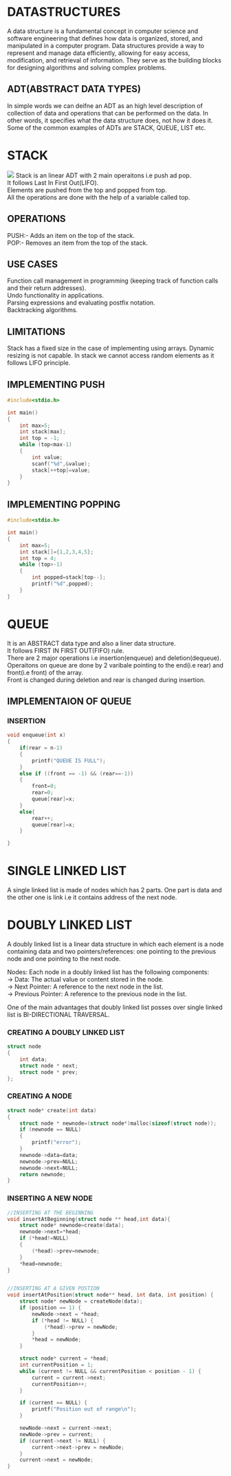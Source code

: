 # DATASTRUCTURES

A data structure is a fundamental concept in computer science and software engineering that defines
how data is organized, stored, and manipulated in a computer program.
Data structures provide a way to represent and manage data efficiently,
allowing for easy access, modification, and retrieval of information.
They serve as the building blocks for designing algorithms and solving complex problems.

## ADT(ABSTRACT DATA TYPES)

In simple words we can deifne an ADT as an high level description of collection of data and operations that can be performed on the data.
In other words, it specifies what the data structure does, not how it does it. Some of the common examples of ADTs are STACK, QUEUE, LIST etc.

# STACK

![](img/stack.png)
Stack is an linear ADT with 2 main operaitons i.e push ad pop.  
It follows Last In First Out(LIFO).  
Elements are pushed from the top and popped from top.  
All the operations are done with the help of a variable called top.

## OPERATIONS

PUSH:- Adds an item on the top of the stack.  
POP:- Removes an item from the top of the stack.

## USE CASES

Function call management in programming (keeping track of function calls and their return addresses).  
Undo functionality in applications.  
Parsing expressions and evaluating postfix notation.  
Backtracking algorithms.

## LIMITATIONS

Stack has a fixed size in the case of implementing using arrays. Dynamic resizing is not capable.
In stack we cannot access random elements as it follows LIFO principle.

## IMPLEMENTING PUSH

```c
#include<stdio.h>

int main()
{
    int max=5;
    int stack[max];
    int top = -1;
    while (top<max-1)
    {
        int value;
        scanf("%d",&value);
        stack[++top]=value;
    }
}
```

## IMPLEMENTING POPPING

```c
#include<stdio.h>

int main()
{
    int max=5;
    int stack[]={1,2,3,4,5};
    int top = 4;
    while (top>-1)
    {
        int popped=stack[top--];
        printf("%d",popped);
    }
}
```

# QUEUE

It is an ABSTRACT data type and also a liner data structure.  
It follows FIRST IN FIRST OUT(FIFO) rule.  
There are 2 major operations i.e insertion(enqueue) and deletion(dequeue).  
Operaitons on queue are done by 2 varibale pointing to the end(i.e rear) and front(i.e front) of the array.  
Front is changed during deletion and rear is changed during insertion.

## IMPLEMENTAION OF QUEUE

### INSERTION

```c
void enqueue(int x)
{
    if(rear = n-1)
    {
        printf("QUEUE IS FULL");
    }
    else if ((front == -1) && (rear==-1))
    {
        front=0;
        rear=0;
        queue[rear]=x;
    }
    else{
        rear++;
        queue[rear]=x;
    }

}
```

# SINGLE LINKED LIST

A single linked list is made of nodes which has 2 parts. One part is data and the other one is link i.e it contains address of the next node.

# DOUBLY LINKED LIST

A doubly linked list is a linear data structure in which each element is a node containing data and two pointers/references: one pointing to the previous node and one pointing to the next node.

Nodes: Each node in a doubly linked list has the following components:  
-> Data: The actual value or content stored in the node.  
-> Next Pointer: A reference to the next node in the list.  
-> Previous Pointer: A reference to the previous node in the list.

One of the main advantages that doubly linked list posses over single linked list is BI-DIRECTIONAL TRAVERSAL.

### CREATING A DOUBLY LINKED LIST

```c
struct node
{
    int data;
    struct node * next;
    struct node * prev;
};
```

### CREATING A NODE

```c
struct node* create(int data)
{
    struct node * newnode=(struct node*)malloc(sizeof(struct node));
    if (newnode == NULL)
    {
        printf("error");
    }
    newnode->data=data;
    newnode->prev=NULL;
    newnode->next=NULL;
    return newnode;
}
```

### INSERTING A NEW NODE

```c
//INSERTING AT THE BEGINNING
void insertAtBeginning(struct node ** head,int data){
    struct node* newnode=create(data);
    newnode->next=*head;
    if (*head!=NULL)
    {
        (*head)->prev=newnode;
    }
    *head=newnode;
}


//INSERTING AT A GIVEN POSTION
void insertAtPosition(struct node** head, int data, int position) {
    struct node* newNode = createNode(data);
    if (position == 1) {
        newNode->next = *head;
        if (*head != NULL) {
            (*head)->prev = newNode;
        }
        *head = newNode;
    }

    struct node* current = *head;
    int currentPosition = 1;
    while (current != NULL && currentPosition < position - 1) {
        current = current->next;
        currentPosition++;
    }

    if (current == NULL) {
        printf("Position out of range\n");
    }

    newNode->next = current->next;
    newNode->prev = current;
    if (current->next != NULL) {
        current->next->prev = newNode;
    }
    current->next = newNode;
}
```
